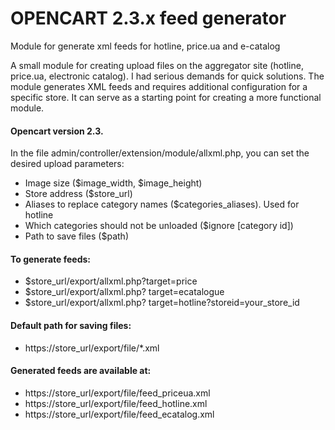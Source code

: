 # OPENCART 2.3.x feed generator
Module for generate xml feeds for hotline, price.ua and e-catalog

A small module for creating upload files on the aggregator site (hotline, price.ua, electronic catalog).
I had serious demands for quick solutions.
The module generates XML feeds and requires additional configuration for a specific store. It can serve as a starting point for creating a more functional module.

#### Opencart version 2.3.

In the file admin/controller/extension/module/allxml.php, you can set the desired upload parameters:
- Image size ($image_width, $image_height)
- Store address ($store_url)
- Aliases to replace category names ($categories_aliases). Used for hotline
- Which categories should not be unloaded ($ignore [category id])
- Path to save files ($path)


#### To generate feeds:
- $store_url/export/allxml.php?target=price
- $store_url/export/allxml.php? target=ecatalogue
- $store_url/export/allxml.php? target=hotline?storeid=your_store_id

#### Default path for saving files:
- https://store_url/export/file/*.xml

#### Generated feeds are available at:
- https://store_url/export/file/feed_priceua.xml
- https://store_url/export/file/feed_hotline.xml
- https://store_url/export/file/feed_ecatalog.xml
